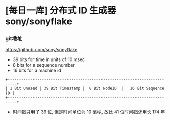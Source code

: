 # [每日一库] 分布式 ID 生成器 sony/sonyflake

### git地址

https://github.com/sony/sonyflake

* 39 bits for time in units of 10 msec
* 8 bits for a sequence number
* 16 bits for a machine id

```
+--------------------------------------------------------------------------+
| 1 Bit Unused | 39 Bit Timestamp |  8 Bit NodeID  |   16 Bit Sequence ID |
+--------------------------------------------------------------------------+
```

* 时间戳只用了 39 位, 但是时间单位为 10 毫秒, 故比 41 位时间戳还用长 174 年

